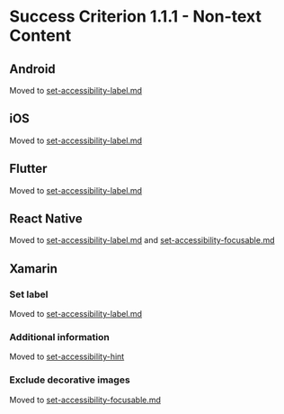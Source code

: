 # Success Criterion 1.1.1 - Non-text Content

## Android

Moved to [set-accessibility-label.md](../accessibility-label.md)

## iOS

Moved to [set-accessibility-label.md](../accessibility-label.md)

## Flutter

Moved to [set-accessibility-label.md](../accessibility-label.md)

## React Native

Moved to [set-accessibility-label.md](../accessibility-label.md) and [set-accessibility-focusable.md](../accessibility-focusableable.md)

## Xamarin

### Set label

Moved to [set-accessibility-label.md](../accessibility-label.md)

### Additional information

Moved to [set-accessibility-hint](../accessibility-hint.md)

### Exclude decorative images

Moved to [set-accessibility-focusable.md](../accessibility-focusableable.md)
